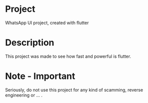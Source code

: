 # Project
WhatsApp UI project, created with flutter

# Description
This project was made to see how fast and powerful is flutter.

# Note - Important
Seriously, do not use this project for any kind of scamming, reverse engineering or ... .

